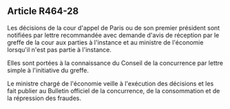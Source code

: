 Article R464-28
----
Les décisions de la cour d'appel de Paris ou de son premier président sont
notifiées par lettre recommandée avec demande d'avis de réception par le greffe
de la cour aux parties à l'instance et au ministre de l'économie lorsqu'il n'est
pas partie à l'instance.

Elles sont portées à la connaissance du Conseil de la concurrence par lettre
simple à l'initiative du greffe.

Le ministre chargé de l'économie veille à l'exécution des décisions et les fait
publier au Bulletin officiel de la concurrence, de la consommation et de la
répression des fraudes.
